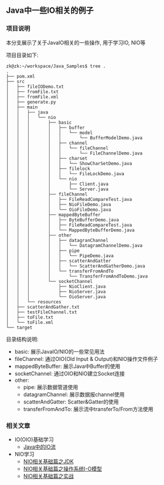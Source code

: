 ## Java中一些IO相关的例子



### 项目说明

本分支展示了关于JavaIO相关的一些操作, 用于学习IO, NIO等

项目目录如下:

```
zk@zk:~/workspace/Java_Samples$ tree .
.
├── pom.xml
├── src
│   ├── fileIODemo.txt
│   ├── fromFile.txt
│   ├── fromFile.xml
│   ├── generate.py
│   ├── main
│   │   ├── java
│   │   │   └── nio
│   │   │       ├── basic
│   │   │       │   ├── buffer
│   │   │       │   │   └── model
│   │   │       │   │       └── BufferModelDemo.java
│   │   │       │   ├── channel
│   │   │       │   │   └── fileChannel
│   │   │       │   │       └── FileChannelDemo.java
│   │   │       │   ├── charset
│   │   │       │   │   └── ShowCharSetDemo.java
│   │   │       │   ├── filelock
│   │   │       │   │   └── FileLockDemo.java
│   │   │       │   └── nio
│   │   │       │       ├── Client.java
│   │   │       │       └── Server.java
│   │   │       ├── fileChannel
│   │   │       │   ├── FileReadCompareTest.java
│   │   │       │   ├── NioFileDemo.java
│   │   │       │   └── OioFileDemo.java
│   │   │       ├── mappedByteBuffer
│   │   │       │   ├── ByteBufferDemo.java
│   │   │       │   ├── FileReadCompareTest.java
│   │   │       │   └── MappedByteBufferDemo.java
│   │   │       ├── other
│   │   │       │   ├── datagranChannel
│   │   │       │   │   └── DatagramChannelDemo.java
│   │   │       │   ├── pipe
│   │   │       │   │   └── PipeDemo.java
│   │   │       │   ├── scatterAndGatter
│   │   │       │   │   └── ScatterAndGatherDemo.java
│   │   │       │   └── transferFromAndTo
│   │   │       │       └── TransferFromAndToDemo.java
│   │   │       └── socketChannel
│   │   │           ├── NioClient.java
│   │   │           ├── NioServer.java
│   │   │           └── OioServer.java
│   │   └── resources
│   ├── scatterAndGather.txt
│   ├── testFileChannel.txt
│   ├── toFile.txt
│   └── toFile.xml
└── target
```

目录结构说明:

-   basic: 展示JavaIO/NIO的一些常见用法
-   fileChannel: 通过OIO(Old Input & Output)和NIO操作文件例子
-   mappedByteBuffer: 展示Java中Buffer的使用
-   socketChannel: 通过OIO和NIO建立Socket连接
-   other: 
    -   pipe: 展示数据管道使用
    -   datagramChannel: 展示数据报channel使用
    -   scatterAndGatter: Scatter&Gatter的使用
    -   transferFromAndTo: 展示流中transferTo/From方法使用

### 相关文章

-   IO(OIO)基础学习
    -   [Java中的IO流](https://jasonkayzk.github.io/2019/11/25/Java中的IO流/)
-   NIO学习
    -   [NIO相关基础篇之JDK](https://jasonkayzk.github.io/2019/09/25/NIO相关基础篇之JDK/)
    -   [NIO相关基础篇之操作系统I-O模型](https://jasonkayzk.github.io/2019/09/26/NIO相关基础篇之操作系统I-O模型/)
    -   [NIO相关基础篇之实战](https://jasonkayzk.github.io/2019/09/26/NIO相关基础篇之实战/)

